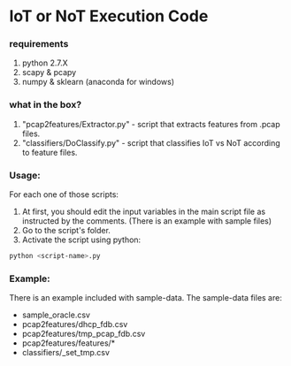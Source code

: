 # IoT or NoT Execution Code
### requirements
1. python 2.7.X
2. scapy & pcapy
3. numpy & sklearn (anaconda for windows)
### what in the box?
1. "pcap2features/Extractor.py" - script that extracts features from .pcap files.
2. "classifiers/DoClassify.py" - script that classifies IoT vs NoT according to feature files.
### Usage:
For each one of those scripts:
1. At first, you should edit the input variables in the main script file as instructed by the comments. (There is an example with sample files)
2. Go to the script's folder. 
3. Activate the script using python:
```bash
python <script-name>.py
```
### Example:
There is an example included with sample-data.
The sample-data files are:
- sample_oracle.csv
- pcap2features/dhcp_fdb.csv
- pcap2features/tmp_pcap_fdb.csv
- pcap2features/features/*
- classifiers/_set_tmp.csv